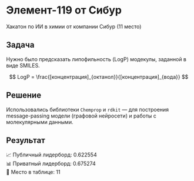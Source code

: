 # Элемент-119 от Сибур
Хакатон по ИИ в химии от компании Сибур (11 место)

## Задача
Нужно было предсказать липофильность (LogP) модекулы, заданной в виде SMILES.

$$
LogP = \frac{[концентрация]_{октанол}}{[концентрация]_{вода}}
$$

## Решение
Использовались библиотеки `Chemprop` и `rdkit` — для построения message-passing модели (графовой нейросети) и работы с молекулярными данными.

## Результат

📈 Публичный лидерборд: 0.622554 \
📊 Приватный лидерборд: 0.675274 \
🥉 Место в таблице: 11
